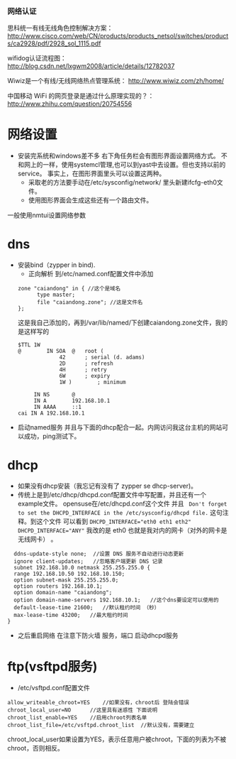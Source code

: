### 网络认证
思科统一有线无线角色控制解决方案： http://www.cisco.com/web/CN/products/products_netsol/switches/products/ca2928/pdf/2928_sol_1115.pdf 


wifidog认证流程图： http://blog.csdn.net/lxgwm2008/article/details/12782037 

Wiwiz是一个有线/无线网络热点管理系统： http://www.wiwiz.com/zh/home/ 

中国移动 WiFi 的网页登录是通过什么原理实现的？： http://www.zhihu.com/question/20754556


# 网络设置
 
  * 安装完系统和windows差不多 右下角任务栏会有图形界面设置网络方式。
  不和网上的一样，使用systemcl管理,也可以到yast中去设置。但也支持以前的service。
  事实上，在图形界面里头可以设置这两种。
    * 采取老的方法要手动在/etc/sysconfig/network/ 里头新建ifcfg-eth0文件。
    * 使用图形界面会生成这些还有一个路由文件。 
    
   一般使用nmtui设置网络参数
# dns
 * 安装bind（zypper in bind). 
   * 正向解析 到/etc/named.conf配置文件中添加
   ```
   zone "caiandong" in { //这个是域名
         type master;
         file "caiandong.zone"; //这是文件名
   }; 
   ```  
   这是我自己添加的，再到/var/lib/named/下创建caiandong.zone文件，我的是这样写的
   ```
   $TTL 1W
   @		IN SOA	@   root (
				42		; serial (d. adams)
				2D		; refresh
				4H		; retry
				6W		; expiry
				1W )		; minimum

		IN NS		@
		IN A		192.168.10.1
        IN AAAA     ::1
   cai IN A 192.168.10.1
   ```
 * 启动named服务 并且与下面的dhcp配合一起。内网访问我这台主机的网站可以成功，ping测试下。  

# dhcp
 * 如果没有dhcp安装（我忘记有没有了 zypper se dhcp-server)。
 * 传统上是到/etc/dhcp/dhcpd.conf配置文件中写配置，并且还有一个example文件。
  opensuse在/etc/dhcpd.conf这个文件 并且
   ``
      Don't forget to set the DHCPD_INTERFACE in the
      /etc/sysconfig/dhcpd file.`` 这句注释。到这个文件 可以看到
      ``
       DHCPD_INTERFACE="eth0 eth1 eth2"
          DHCPD_INTERFACE="ANY"
          ``
  我改的是 eth0 也就是我对内的网卡（对外的网卡是无线网卡） 。        
 
 ```text
   ddns-update-style none;  //设置 DNS 服务不自动进行动态更新
   ignore client-updates;   //忽略客户端更新 DNS 记录
   subnet 192.168.10.0 netmask 255.255.255.0 {   
   range 192.168.10.50 192.168.10.150;   
   option subnet-mask 255.255.255.0;   
   option routers 192.168.10.1;  
   option domain-name "caiandong";   
   option domain-name-servers 192.168.10.1;   //这个dns要设定可以使用的
   default-lease-time 21600;   //默认租约时间 （秒）
   max-lease-time 43200;   //最大租约时间
}
```


* 之后重启网络 在注意下防火墙 服务，端口 启动dhcpd服务
# ftp(vsftpd服务)
 * /etc/vsftpd.conf配置文件
  ```text
  allow_writeable_chroot=YES 	//如果没有，chroot后 登陆会错误
  chroot_local_user=NO		//这里具有迷惑性 下面说明
  chroot_list_enable=YES	//启用chroot列表名单  
  chroot_list_file=/etc/vsftpd.chroot_list	//默认没有，需要建立
```
 chroot_local_user如果设置为YES，表示任意用户被chroot，下面的列表为不被chroot，否则相反。

